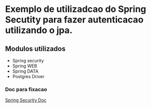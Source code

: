 # Exemplo de utilizadcao do Spring Secutity para fazer autenticacao utilizando o jpa.

##

## Modulos utilizados

- Spring security
- Spring WEB
- Spring DATA
- Postgres Driver


### Doc para fixacao
[Spring Security Doc](https://docs.spring.io/spring-security/reference/index.html)
